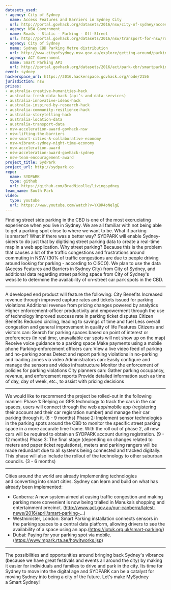 ```yaml
---
datasets_used:
- agency: City of Sydney
  name: Access Features and Barriers in Sydney City
  url: http://portal.govhack.org/datasets/2016/nsw/city-of-sydney/access-features-and-barriers-in-sydney-city.html
- agency: NSW Government
  name: Roads - Static - Parking - Off-Street
  url: http://portal.govhack.org/datasets/2016/nsw/transport-for-nsw/roads---static---parking---off-street.html
- agency: City of Sydney
  name: Sydney CBD Parking Metre distribution
  url: http://www.cityofsydney.nsw.gov.au/explore/getting-around/parking/parking-meters
- agency: ACT Government
  name: Smart Parking API
  url: http://portal.govhack.org/datasets/2016/act/park-cbr/smartparking-real-time-api.html
event: sydney
hackerspace_url: https://2016.hackerspace.govhack.org/node/2156
jurisdiction: nsw
prizes:
- australia-creative-humanities-hack
- australia-fresh-data-hack-(api’s-and-data-services)
- australia-innovative-ideas-hack
- australia-inspired-by-research-hack
- australia-community-resilience-hack
- australia-storytelling-hack
- australia-location-data
- australia-transport-data
- nsw-acceleration-award-govhack-nsw
- nsw-lifting-the-barriers
- nsw-smart-cities-&-collaborative-economy
- nsw-vibrant-sydney-night-time-economy
- nsw-acceleration-award
- nsw-acceleration-award-govhack-sydney
- nsw-team-encouragement-award
project_title: SydPark
project_url: http://sydpark.co
repo:
  name: SYDPARK
  type: github
  url: https://github.com/BradNicolle/livingsydney
team_name: South Park
video:
  type: youtube
  url: https://www.youtube.com/watch?v=YX8R4oNelgE
---
```


Finding street side parking in the CBD is one of the most excruciating experience when you live in Sydney. We are all familiar with not being able to get a parking spot close to where we want to be. What if parking is smarter? What if there was a better way?
SYDPARK will enable Sydney-siders to do just that by digitising street parking data to create a real-time map in a web application. Why street parking? Because this is the problem that causes a lot of the traffic congestions and frustrations around commuting in NSW (30% of traffic congestions are due to people driving around looking for parking - according to CISCO).
We plan to use the data (Access Features and Barriers in Sydney City) from City of Sydney, and additional data regarding street parking space from City of Sydney's website to determine the availability of on-street car park spots in the CBD. 
______________________________________________________________________________________________________________________________________
A developed end product will feature the following:
City Benefits
Increased revenue through improved capture rates and tickets issued for parking violations
Additional revenue from pricing changes powered by analytics
Higher enforcement-officer productivity and empowerment through the use of technology
Improved success rate in parking ticket disputes
Citizen Benefits
Reduced circling, leading to savings of time and fuel
Less overall congestion and general improvement in quality of life
Features
Citizens and visitors can:
Search for parking spaces based on point of interest or preferences (in real time, unavailable car spots will not show up on the map)
Receive voice guidance to a parking space
Make payments using a mobile phone
Parking-enforcement officers can:
View a live video feed of parking and no-parking zones
Detect and report parking violations in no-parking and loading zones via video
Administrators can:
Easily configure and manage the sensors and video infrastructure
Monitor the enforcement of policies for parking violations
City planners can:
Gather parking occupancy, revenue, and enforcement reports
Provide detailed information such as time of day, day of week, etc., to assist with pricing decisions
______________________________________________________________________________________________________________________________________
We would like to recommend the project be rolled-out in the following manner:
Phase 1: Relying on GPS technology to track the cars in the car spaces, users will connect through the web app/mobile app (registering their account and their car regisration number) and manage their car parking through it. (6 - 9 months)
Phase 2: Implement sensor technologies in the parking spots around the CBD to monitor the specific street parking space in a more accurate time frame. With the roll out of phase 2, all new cars will be required to obtain an SYDPARK account during registration. (9 - 12 months)
Phase 3: The final stage (depending on changes related to meters and paper ticket regulations), meters and parking rangers will be made redundant due to all systems being connected and tracked digitally. This phase will also include the rollout of the technology to other suburban councils. (3 - 6 months)
______________________________________________________________________________________________________________________________________
Cities around the world are already implementing technologies and converting into smart cities. Sydney can learn and build on what has already been implemented:
- Canberra: A new system aimed at easing traffic congestion and making parking more convenient is now being trialled in Manuka’s shopping and entertainment precinct. (http://www.act.gov.au/our-canberra/latest-news/2016/april/smart-parking-...)
- Westminister, London: Smart Parking installation connects sensors in the parking spaces to a central data platform, allowing drivers to see the availability of a space using an app.(https://iotuk.org.uk/smart-parking/)
- Dubai: Paying for your parking spot via mobile. (https://www.mpark.rta.ae/howitworks.jsp) 
______________________________________________________________________________________________________________________________________
The possibilities and opportunities around bringing back Sydney's vibrance (because we have great festivals and events all around the city) by making it easier for individuals and families to drive and park in the city.
Its time for Sydney to move into the digital age and SYDPARK can be a catalyst for moving Sydney into being a city of the future. 
Let's make MySydney a Smart Sydney!